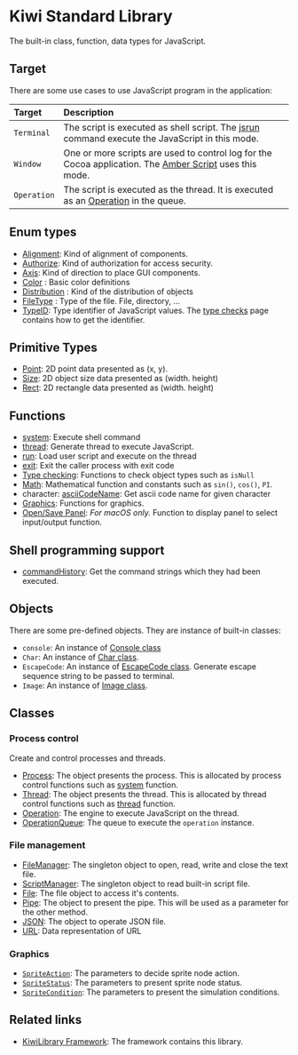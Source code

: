 # Kiwi Standard Library
The built-in class, function, data types for JavaScript.

## Target
There are some use cases to use JavaScript program in the application:

|Target     |Description                              |
|:---       |:---                                     |
|`Terminal` |The script is executed as shell script. The [jsrun](https://github.com/steelwheels/JSTools/blob/master/Document/jsrun-man.md) command execute the JavaScript in this mode.   |
|`Window`   |One or more scripts are used to control log for the Cocoa application. The [Amber Script](https://github.com/steelwheels/Amber/blob/master/Document/AmberLanguage.md) uses this mode.|
|`Operation`  |The script is executed as the thread. It is executed as an [Operation](https://developer.apple.com/documentation/foundation/operation) in the queue.|

## Enum types
* [Alignment](https://github.com/steelwheels/KiwiScript/blob/master/KiwiLibrary/Document/Enum/Alignment.md): Kind of alignment of components.
* [Authorize](https://github.com/steelwheels/KiwiScript/blob/master/KiwiLibrary/Document/Enum/Authorize.md): Kind of authorization for access security.
* [Axis](https://github.com/steelwheels/KiwiScript/blob/master/KiwiLibrary/Document/Enum/Axis.md): Kind of direction to place GUI components.
* [Color](https://github.com/steelwheels/KiwiScript/blob/master/KiwiLibrary/Document/Enum/Color.md) : Basic color definitions
* [Distribution](https://github.com/steelwheels/KiwiScript/blob/master/KiwiLibrary/Document/Enum/Distribution.md) : Kind of the distribution of objects
* [FileType](https://github.com/steelwheels/KiwiScript/blob/master/KiwiLibrary/Document/Enum/FileType.md) : Type of the file. File, directory, ...
* [TypeID](https://github.com/steelwheels/KiwiScript/blob/master/KiwiLibrary/Document/Enum/TypeID.md): Type identifier of JavaScript values. The [type checks](https://github.com/steelwheels/KiwiScript/blob/master/KiwiLibrary/Document/Function/TypeChecks.md) page contains how to get the identifier.

## Primitive Types
* [Point](https://github.com/steelwheels/KiwiScript/blob/master/KiwiLibrary/Document/Primitive/Point.md): 2D point data presented as (x, y).
* [Size](https://github.com/steelwheels/KiwiScript/blob/master/KiwiLibrary/Document/Primitive/Size.md): 2D object size data presented as (width. height)
* [Rect](https://github.com/steelwheels/KiwiScript/blob/master/KiwiLibrary/Document/Primitive/Rect.md): 2D rectangle data presented as (width. height)

## Functions
* [system](https://github.com/steelwheels/KiwiScript/blob/master/KiwiLibrary/Document/Function/System.md): Execute shell command
* [thread](https://github.com/steelwheels/KiwiScript/blob/master/KiwiLibrary/Document/Function/Thread.md): Generate thread to execute JavaScript.
* [run](https://github.com/steelwheels/KiwiScript/blob/master/KiwiLibrary/Document/Function/Run.md): Load user script and execute on the thread
* [exit](https://github.com/steelwheels/KiwiScript/blob/master/KiwiLibrary/Document/Function/System.md): Exit the caller process with exit code
* [Type checking](https://github.com/steelwheels/KiwiScript/blob/master/KiwiLibrary/Document/Function/TypeChecks.md): Functions to check object types such as `isNull`
* [Math](https://github.com/steelwheels/KiwiScript/blob/master/KiwiLibrary/Document/Function/Math.md): Mathematical function and constants such as `sin()`, `cos()`, `PI`.
* character: [asciiCodeName](https://github.com/steelwheels/KiwiScript/blob/master/KiwiLibrary/Document/Function/AsciiCodeName.md): Get ascii code name for given character
* [Graphics](https://github.com/steelwheels/KiwiScript/blob/master/KiwiLibrary/Document/Function/Graphics.md): Functions for graphics.
* [Open/Save Panel](https://github.com/steelwheels/KiwiScript/blob/master/KiwiLibrary/Document/Function/Panel.md): *For macOS only.* Function to display panel to select input/output function.

## Shell programming support
* [commandHistory](https://github.com/steelwheels/KiwiScript/blob/master/KiwiLibrary/Document/Function/CommandHistory.md): Get the command strings which they had been executed.

## Objects
There are some pre-defined objects. They are instance of built-in classes:
* `console`: An instance of [Console class](https://github.com/steelwheels/KiwiScript/blob/master/KiwiLibrary/Document/Class/Console.md)
* `Char`: An instance of [Char class](https://github.com/steelwheels/KiwiScript/blob/master/KiwiLibrary/Document/Class/Char.md).
* `EscapeCode`: An instance of [EscapeCode class](https://github.com/steelwheels/KiwiScript/blob/master/KiwiLibrary/Document/Class/EscapeCode.md).
Generate escape sequence string to be passed to terminal.
* `Image`: An instance of [Image class](https://github.com/steelwheels/KiwiScript/blob/master/KiwiLibrary/Document/Class/Image.md).

## Classes
### Process control
Create and control processes and threads.
* [Process](https://github.com/steelwheels/KiwiScript/blob/master/KiwiLibrary/Document/Class/Process.md): The object presents the process. This is allocated by process control functions such as [system](https://github.com/steelwheels/KiwiScript/blob/master/KiwiLibrary/Document/Function/System.md) function.
* [Thread](https://github.com/steelwheels/KiwiScript/blob/master/KiwiLibrary/Document/Class/Thread.md): The object presents the thread. This is allocated by thread control functions such as [thread](https://github.com/steelwheels/KiwiScript/blob/master/KiwiLibrary/Document/Function/Thread.md) function.
* [Operation](https://github.com/steelwheels/KiwiScript/blob/master/KiwiLibrary/Document/Class/Operation.md): The engine to execute JavaScript on the thread.
* [OperationQueue](https://github.com/steelwheels/KiwiScript/blob/master/KiwiLibrary/Document/Class/OperationQueue.md): The queue to execute the `operation` instance.

### File management
* [FileManager](https://github.com/steelwheels/KiwiScript/blob/master/KiwiLibrary/Document/Class/FileManager.md): The singleton object to open, read, write and close the text file.
* [ScriptManager](https://github.com/steelwheels/KiwiScript/blob/master/KiwiLibrary/Document/Class/ScriptManager.md): The singleton object to read built-in script file.
* [File](https://github.com/steelwheels/KiwiScript/blob/master/KiwiLibrary/Document/Class/File.md): The file object to access it's contents.
*  [Pipe](https://github.com/steelwheels/KiwiScript/blob/master/KiwiLibrary/Document/Class/Pipe.md): The object to present the pipe. This will be used as a parameter for the other method.
* [JSON](https://github.com/steelwheels/KiwiScript/blob/master/KiwiLibrary/Document/Class/JSON.md): The object to operate JSON file.
* [URL](https://github.com/steelwheels/KiwiScript/blob/master/KiwiLibrary/Document/Class/URL.md): Data representation of URL

### Graphics
* [`SpriteAction`](https://github.com/steelwheels/KiwiScript/blob/master/KiwiLibrary/Document/BuiltIn/SpriteAction.md): The parameters to decide sprite node action.
* [`SpriteStatus`](https://github.com/steelwheels/KiwiScript/blob/master/KiwiLibrary/Document/BuiltIn/SpriteStatus.md): The parameters to present sprite node status.
* [`SpriteCondition`](https://github.com/steelwheels/KiwiScript/blob/master/KiwiLibrary/Document/BuiltIn/SpriteCondition.md): The parameters to present the simulation conditions.

## Related links
* [KiwiLibrary Framework](https://github.com/steelwheels/KiwiScript/blob/master/KiwiLibrary/README.md): The framework contains this library.
